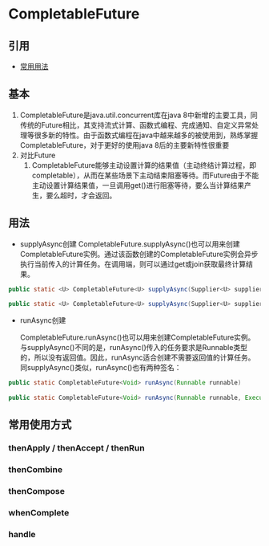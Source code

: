 #  CompletableFuture

## 引用

+ [常用用法](https://blog.csdn.net/qq_31865983/article/details/106137777?ops_request_misc=%257B%2522request%255Fid%2522%253A%2522165271059816782246462557%2522%252C%2522scm%2522%253A%252220140713.130102334.pc%255Fall.%2522%257D&request_id=165271059816782246462557&biz_id=0&utm_medium=distribute.pc_search_result.none-task-blog-2~all~first_rank_ecpm_v1~rank_v31_ecpm-1-106137777-null-null.142^v9^pc_search_result_cache,157^v4^control&utm_term=compeletablefuture&spm=1018.2226.3001.4187)

## 基本

1. CompletableFuture是java.util.concurrent库在java 8中新增的主要工具，同传统的Future相比，其支持流式计算、函数式编程、完成通知、自定义异常处理等很多新的特性。由于函数式编程在java中越来越多的被使用到，熟练掌握CompletableFuture，对于更好的使用java 8后的主要新特性很重要
2. 对比Future
   1. CompletableFuture能够主动设置计算的结果值（主动终结计算过程，即completable），从而在某些场景下主动结束阻塞等待。而Future由于不能主动设置计算结果值，一旦调用get()进行阻塞等待，要么当计算结果产生，要么超时，才会返回。

## 用法

+ supplyAsync创建
  CompletableFuture.supplyAsync()也可以用来创建CompletableFuture实例。通过该函数创建的CompletableFuture实例会异步执行当前传入的计算任务。在调用端，则可以通过get或join获取最终计算结果。

~~~java
public static <U> CompletableFuture<U> supplyAsync(Supplier<U> supplier)
 
public static <U> CompletableFuture<U> supplyAsync(Supplier<U> supplier, Executor executor)
~~~

+ runAsync创建

  CompletableFuture.runAsync()也可以用来创建CompletableFuture实例。与supplyAsync()不同的是，runAsync()传入的任务要求是Runnable类型的，所以没有返回值。因此，runAsync适合创建不需要返回值的计算任务。同supplyAsync()类似，runAsync()也有两种签名：

~~~java
public static CompletableFuture<Void> runAsync(Runnable runnable)
 
public static CompletableFuture<Void> runAsync(Runnable runnable, Executor executor)
~~~

## 常用使用方式

### thenApply / thenAccept / thenRun

### thenCombine

### thenCompose

### whenComplete

### handle




